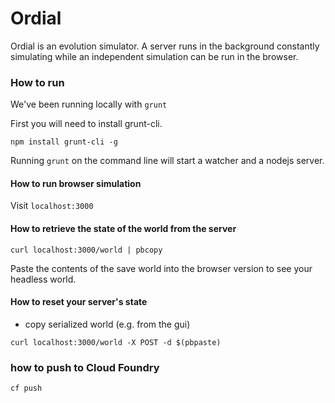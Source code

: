 # Ordial

Ordial is an evolution simulator. A server runs in the background constantly simulating while an independent
simulation can be run in the browser.

### How to run
We've been running locally with `grunt`

First you will need to install grunt-cli.

`npm install grunt-cli -g`

Running `grunt` on the command line will start a watcher and a nodejs server.

#### How to run browser simulation

Visit `localhost:3000`

#### How to retrieve the state of the world from the server

`curl localhost:3000/world | pbcopy` 

Paste the contents of the save world into the browser version to see your headless world.

#### How to reset your server's state 

- copy serialized world (e.g. from the gui)

`curl localhost:3000/world -X POST -d $(pbpaste)` 

### how to push to Cloud Foundry

`cf push`
